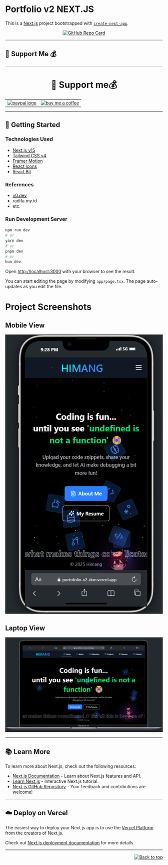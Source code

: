 # Portfolio v2 NEXT.JS

This is a [Next.js](https://nextjs.org) project bootstrapped with [`create-next-app`](https://nextjs.org/docs/app/api-reference/cli/create-next-app).

<p align="center">
  <a href="https://github.com/himangmyid/portofolio-v2">
    <img src="https://github-readme-stats.vercel.app/api/pin/?username=himangmyid&repo=portofolio-v2&theme=tokyonight" alt="GitHub Repo Card">
  </a>
</p>

---

## 💸 Support Me 💰

<hr/>
<div align="center">
<h1 align="center">💸 Support me💰</h1>
<table align="center">
  <tr>
     <td align="center">
      <a href="https://paypal.me/DogGhozt" target="_blank">
        <img src="https://raw.githubusercontent.com/maurodesouza/profile-readme-generator/master/src/assets/icons/social/paypal/default.svg" width="52" height="40" alt="paypal logo" />
      </a>
    </td>
    <td align="center">
  <a href="https://trakteer.id/himang/tip" target="_blank">
    <img src="https://img.icons8.com/?size=100&id=13013&format=png&color=000000" width="52" height="40" alt="buy me a coffee" />
  </a>
</td>
  </tr>
</table>
</div>


---

## 🚀 Getting Started

### Technologies Used
- [Next.js v15](https://nextjs.org)
- [Tailwind CSS v4](https://tailwindcss.com)
- [Framer Motion](https://framermotion.framer.website/)
- [React Icons](https://react-icons.github.io/react-icons/)
- [React Bit](https://www.reactbits.dev/)

### References
- [v0.dev](https://v0.dev)
- radifa.my.id
- etc.

### Run Development Server

```bash
npm run dev
# or
yarn dev
# or
pnpm dev
# or
bun dev
```

Open [http://localhost:3000](http://localhost:3000) with your browser to see the result.

You can start editing the page by modifying `app/page.tsx`. The page auto-updates as you edit the file.

# Project Screenshots
## Mobile View
  ![Mobile View](https://github.com/himangmyid/portofolio-v2/blob/main/hp.png?raw=true)
## Laptop View
  ![Laptop View](https://github.com/himangmyid/portofolio-v2/blob/main/laptop.png?raw=true)

---

## 📚 Learn More

To learn more about Next.js, check out the following resources:
- [Next.js Documentation](https://nextjs.org/docs) - Learn about Next.js features and API.
- [Learn Next.js](https://nextjs.org/learn) - Interactive Next.js tutorial.
- [Next.js GitHub Repository](https://github.com/vercel/next.js) - Your feedback and contributions are welcome!

---

## ☁️ Deploy on Vercel

The easiest way to deploy your Next.js app is to use the [Vercel Platform](https://vercel.com/new?utm_medium=default-template&filter=next.js&utm_source=create-next-app&utm_campaign=create-next-app-readme) from the creators of Next.js.

Check out [Next.js deployment documentation](https://nextjs.org/docs/app/building-your-application/deploying) for more details.

---

<p align="right">
  <a href="#top">
    <img src="https://img.icons8.com/?size=100&id=114041&format=png" alt="Back to top" width="70" height="70">
  </a>
</p>
